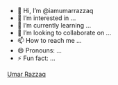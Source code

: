- 👋 Hi, I’m @iamumarrazzaq
- 👀 I’m interested in ...
- 🌱 I’m currently learning ...
- 💞️ I’m looking to collaborate on ...
- 📫 How to reach me ...
- 😄 Pronouns: ...
- ⚡ Fun fact: ...
<div class="badge-base LI-profile-badge" data-locale="en_US" data-size="medium" data-theme="light" data-type="HORIZONTAL" data-vanity="umar-razzaq-66ab5a222" data-version="v1"><a class="badge-base__link LI-simple-link" href="https://pk.linkedin.com/in/umar-razzaq-66ab5a222?trk=profile-badge">Umar Razzaq</a></div>
              
<!---
iamumarrazzaq/iamumarrazzaq is a ✨ special ✨ repository because its `README.md` (this file) appears on your GitHub profile.
You can click the Preview link to take a look at your changes.
--->
